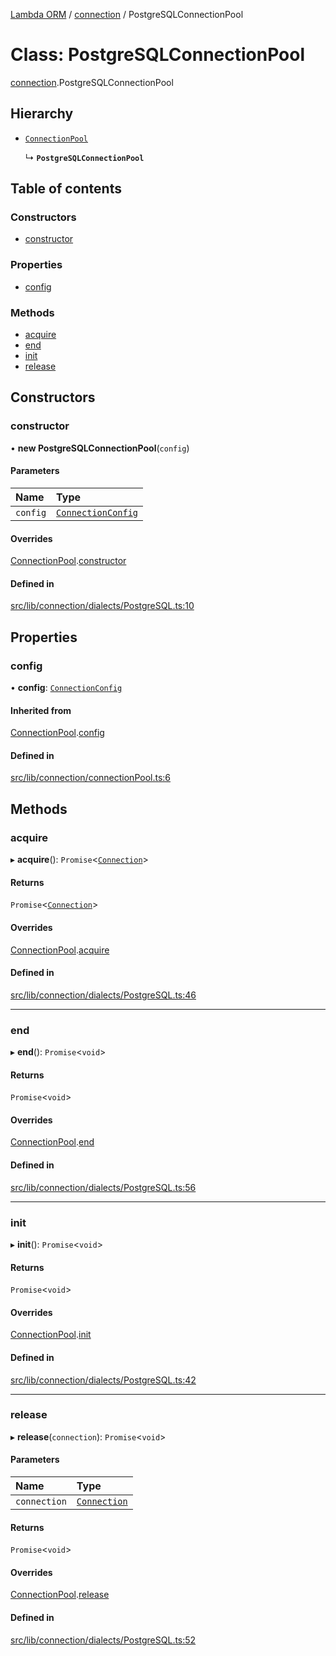 [Lambda ORM](../README.md) / [connection](../modules/connection.md) / PostgreSQLConnectionPool

# Class: PostgreSQLConnectionPool

[connection](../modules/connection.md).PostgreSQLConnectionPool

## Hierarchy

- [`ConnectionPool`](connection.ConnectionPool.md)

  ↳ **`PostgreSQLConnectionPool`**

## Table of contents

### Constructors

- [constructor](connection.PostgreSQLConnectionPool.md#constructor)

### Properties

- [config](connection.PostgreSQLConnectionPool.md#config)

### Methods

- [acquire](connection.PostgreSQLConnectionPool.md#acquire)
- [end](connection.PostgreSQLConnectionPool.md#end)
- [init](connection.PostgreSQLConnectionPool.md#init)
- [release](connection.PostgreSQLConnectionPool.md#release)

## Constructors

### constructor

• **new PostgreSQLConnectionPool**(`config`)

#### Parameters

| Name | Type |
| :------ | :------ |
| `config` | [`ConnectionConfig`](../interfaces/connection.ConnectionConfig.md) |

#### Overrides

[ConnectionPool](connection.ConnectionPool.md).[constructor](connection.ConnectionPool.md#constructor)

#### Defined in

[src/lib/connection/dialects/PostgreSQL.ts:10](https://github.com/FlavioLionelRita/lambdaorm/blob/15e828d/src/lib/connection/dialects/PostgreSQL.ts#L10)

## Properties

### config

• **config**: [`ConnectionConfig`](../interfaces/connection.ConnectionConfig.md)

#### Inherited from

[ConnectionPool](connection.ConnectionPool.md).[config](connection.ConnectionPool.md#config)

#### Defined in

[src/lib/connection/connectionPool.ts:6](https://github.com/FlavioLionelRita/lambdaorm/blob/15e828d/src/lib/connection/connectionPool.ts#L6)

## Methods

### acquire

▸ **acquire**(): `Promise`<[`Connection`](connection.Connection.md)\>

#### Returns

`Promise`<[`Connection`](connection.Connection.md)\>

#### Overrides

[ConnectionPool](connection.ConnectionPool.md).[acquire](connection.ConnectionPool.md#acquire)

#### Defined in

[src/lib/connection/dialects/PostgreSQL.ts:46](https://github.com/FlavioLionelRita/lambdaorm/blob/15e828d/src/lib/connection/dialects/PostgreSQL.ts#L46)

___

### end

▸ **end**(): `Promise`<`void`\>

#### Returns

`Promise`<`void`\>

#### Overrides

[ConnectionPool](connection.ConnectionPool.md).[end](connection.ConnectionPool.md#end)

#### Defined in

[src/lib/connection/dialects/PostgreSQL.ts:56](https://github.com/FlavioLionelRita/lambdaorm/blob/15e828d/src/lib/connection/dialects/PostgreSQL.ts#L56)

___

### init

▸ **init**(): `Promise`<`void`\>

#### Returns

`Promise`<`void`\>

#### Overrides

[ConnectionPool](connection.ConnectionPool.md).[init](connection.ConnectionPool.md#init)

#### Defined in

[src/lib/connection/dialects/PostgreSQL.ts:42](https://github.com/FlavioLionelRita/lambdaorm/blob/15e828d/src/lib/connection/dialects/PostgreSQL.ts#L42)

___

### release

▸ **release**(`connection`): `Promise`<`void`\>

#### Parameters

| Name | Type |
| :------ | :------ |
| `connection` | [`Connection`](connection.Connection.md) |

#### Returns

`Promise`<`void`\>

#### Overrides

[ConnectionPool](connection.ConnectionPool.md).[release](connection.ConnectionPool.md#release)

#### Defined in

[src/lib/connection/dialects/PostgreSQL.ts:52](https://github.com/FlavioLionelRita/lambdaorm/blob/15e828d/src/lib/connection/dialects/PostgreSQL.ts#L52)
